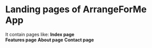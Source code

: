 # Landing pages of ArrangeForMe App
It contain pages like:
**Index page**<br>
**Features page**
**About page**
**Contact page**
